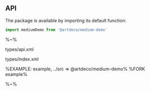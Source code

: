 ## API

The package is available by importing its default function:

```js
import mediumDemo from '@artdeco/medium-demo'
```

%~%

<typedef method="mediumDemo">types/api.xml</typedef>

<typedef>types/index.xml</typedef>

%EXAMPLE: example, ../src => @artdeco/medium-demo%
%FORK example%

%~%